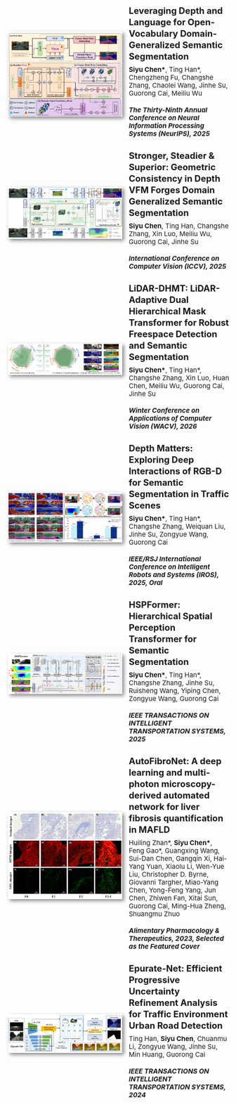 <div style="display: flex; align-items: center;">
  <img src="./static/assets/img/NeurIPS25.png" alt="image" width="260px" style="box-shadow: 4px 4px 8px #888; margin-right:15px;">
  <div>
    <h4 style="font-size:20px; line-height:1.3; margin:8px 0;">
      Leveraging Depth and Language for Open-Vocabulary Domain-Generalized Semantic Segmentation
    </h4>
    <p style="font-size:15px; line-height:1.2; margin:8px 0;">
      <strong>Siyu Chen*</strong>, Ting Han*, Chengzheng Fu, Changshe Zhang, Chaolei Wang, Jinhe Su, Guorong Cai, Meiliu Wu
    </p>
    <p style="font-size:15px; line-height:1.2; margin:20px 0;">
      <em><strong>The Thirty-Ninth Annual Conference on Neural Information Processing Systems (NeurIPS), 2025</strong></em>
    </p>
  </div>
</div>

<div style="display: flex; align-items: center;">
  <img src="./static/assets/img/ICCV2025.png" alt="image" width="260px" style="box-shadow: 4px 4px 8px #888; margin-right:15px;">
  <div>
    <h4 style="font-size:20px; line-height:1.3; margin:8px 0;">
      Stronger, Steadier & Superior: Geometric Consistency in Depth VFM Forges Domain Generalized Semantic Segmentation
    </h4>
    <p style="font-size:15px; line-height:1.2; margin:8px 0;">
      <strong>Siyu Chen</strong>, Ting Han, Changshe Zhang, Xin Luo, Meiliu Wu, Guorong Cai, Jinhe Su
    </p>
    <p style="font-size:15px; line-height:1.2; margin:20px 0;">
      <em><strong>International Conference on Computer Vision (ICCV), 2025</strong></em>
    </p>
  </div>
</div>

<div style="display: flex; align-items: center;">
  <img src="./static/assets/img/WACV2026.png" alt="image" width="260px" style="box-shadow: 4px 4px 8px #888; margin-right:15px;">
  <div>
    <h4 style="font-size:20px; line-height:1.3; margin:8px 0;">
      LiDAR-DHMT: LiDAR-Adaptive Dual Hierarchical Mask Transformer for Robust Freespace Detection and Semantic Segmentation
    </h4>
    <p style="font-size:15px; line-height:1.2; margin:8px 0;">
      <strong>Siyu Chen*</strong>, Ting Han*, Changshe Zhang, Xin Luo, Huan Chen, Meiliu Wu, Guorong Cai, Jinhe Su 
    </p>
    <p style="font-size:15px; line-height:1.2; margin:20px 0;">
      <em><strong>Winter Conference on Applications of Computer Vision (WACV), 2026</strong></em>
    </p>
  </div>
</div>

<div style="display: flex; align-items: center;">
  <img src="./static/assets/img/IROS2025.png" alt="image" width="260px" style="box-shadow: 4px 4px 8px #888; margin-right:15px;">
  <div>
    <h4 style="font-size:20px; line-height:1.3; margin:8px 0;">
      Depth Matters: Exploring Deep Interactions of RGB-D for Semantic Segmentation in Traffic Scenes
    </h4>
    <p style="font-size:15px; line-height:1.2; margin:8px 0;">
      <strong>Siyu Chen*</strong>, Ting Han*, Changshe Zhang, Weiquan Liu, Jinhe Su, Zongyue Wang, Guorong Cai
    </p>
    <p style="font-size:15px; line-height:1.2; margin:20px 0;">
      <em><strong>IEEE/RSJ International Conference on Intelligent Robots and Systems (IROS), 2025, Oral</strong></em>
    </p>
  </div>
</div>

<div style="display: flex; align-items: center;">
  <img src="./static/assets/img/TITS2025.png" alt="image" width="260px" style="box-shadow: 4px 4px 8px #888; margin-right:15px;">
  <div>
    <h4 style="font-size:20px; line-height:1.3; margin:8px 0;">
      HSPFormer: Hierarchical Spatial Perception Transformer for Semantic Segmentation
    </h4>
    <p style="font-size:15px; line-height:1.2; margin:8px 0;">
      <strong>Siyu Chen*</strong>, Ting Han*, Changshe Zhang, Jinhe Su, Ruisheng Wang, Yiping Chen, Zongyue Wang, Guorong Cai
    </p>
    <p style="font-size:15px; line-height:1.2; margin:20px 0;">
      <em><strong>IEEE TRANSACTIONS ON INTELLIGENT TRANSPORTATION SYSTEMS, 2025</strong></em>
    </p>
  </div>
</div>



<div style="display: flex; align-items: center;">
  <img src="./static/assets/img/APT2023.png" alt="image" width="260px" style="box-shadow: 4px 4px 8px #888; margin-right:15px;">
  <div>
    <h4 style="font-size:20px; line-height:1.3; margin:8px 0;">
      AutoFibroNet: A deep learning and multi-photon microscopy-derived automated network for liver fibrosis quantification in MAFLD
    </h4>
    <p style="font-size:15px; line-height:1.2; margin:8px 0;">
      Huiling Zhan*, <strong>Siyu Chen*</strong>, Feng Gao*, Guangxing Wang, Sui-Dan Chen, Gangqin Xi, Hai-Yang Yuan, Xiaolu Li, Wen-Yue Liu, Christopher D. Byrne, Giovanni Targher, Miao-Yang Chen, Yong-Feng Yang, Jun Chen, Zhiwen Fan, Xitai Sun, Guorong Cai, Ming-Hua Zheng, Shuangmu Zhuo
    </p>
    <p style="font-size:15px; line-height:1.2; margin:20px 0;">
      <em><strong>Alimentary Pharmacology & Therapeutics, 2023, Selected as the Featured Cover</strong></em>
    </p>
  </div>
</div>

<div style="display: flex; align-items: center;">
  <img src="./static/assets/img/TITS2024.png" alt="image" width="260px" style="box-shadow: 4px 4px 8px #888; margin-right:15px;">
  <div>
    <h4 style="font-size:20px; line-height:1.3; margin:8px 0;">
      Epurate-Net: Efficient Progressive Uncertainty Refinement Analysis for Traffic Environment Urban Road Detection
    </h4>
    <p style="font-size:15px; line-height:1.2; margin:8px 0;">
      Ting Han, <strong>Siyu Chen</strong>, Chuanmu Li, Zongyue Wang, Jinhe Su,  Min Huang, Guorong Cai
    </p>
    <p style="font-size:15px; line-height:1.2; margin:20px 0;">
      <em><strong>IEEE TRANSACTIONS ON INTELLIGENT TRANSPORTATION SYSTEMS, 2024</strong></em>
    </p>
  </div>
</div>




